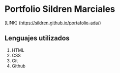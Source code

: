 <!-- Markdown -->
# Portfolio Sildren Marciales 

[LINK] (https://sildren.github.io/portafolio-ada/)

## Lenguajes utilizados 

1. HTML 
2. CSS
3. Git 
4. Github 
